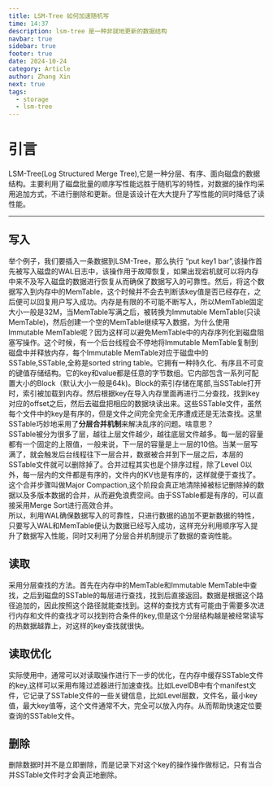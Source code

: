 ```yaml
---
title: LSM-Tree 如何加速随机写
time: 14:37
description: lsm-tree 是一种非就地更新的数据结构
navbar: true
sidebar: true
footer: true
date: 2024-10-24
category: Article
author: Zhang Xin
next: true
tags:
  - storage
  - lsm-tree
---
```

# 引言

LSM-Tree(Log Structured Merge Tree),它是一种分层、有序、面向磁盘的数据结构。主要利用了磁盘批量的顺序写性能远胜于随机写的特性，对数据的操作均采用追加方式，不进行删除和更新。但是该设计在大大提升了写性能的同时降低了读性能。

---
## 写入

举个例子，我们要插入一条数据到LSM-Tree，那么执行 “put key1 bar”,该操作首先被写入磁盘的WAL日志中，该操作用于故障恢复，如果出现宕机就可以将内存中来不及写入磁盘的数据进行恢复从而确保了数据写入的可靠性。然后，将这个数据写入到内存中的MemTable，这个时候并不会去判断该key值是否已经存在，之后便可以回复用户写入成功。内存是有限的不可能不断写入，所以MemTable固定大小一般是32M，当MemTable写满之后，被转换为Immutable MemTable(只读MemTable)，然后创建一个空的MemTable继续写入数据，为什么使用Immutable MemTable呢？因为这样可以避免MemTable中的内存序列化到磁盘阻塞写操作。这个时候，有一个后台线程会不停地将Immutable MemTable复制到磁盘中并释放内存，每个Immutable MemTable对应于磁盘中的SSTable,SSTable,全称是sorted string table。它拥有一种持久化、有序且不可变的键值存储结构。它的key和value都是任意的字节数组。它内部包含一系列可配置大小的Block（默认大小一般是64k)。Block的索引存储在尾部,当SSTable打开时，索引被加载到内存。然后根据key在导入内存里面再进行二分查找，找到key对应的offset之后，然后去磁盘把相应的数据块读出来。这些SSTable文件，虽然每个文件中的key是有序的，但是文件之间完全完全无序遭成还是无法查找。这里SSTable巧妙地采用了**分层合并机制**来解决乱序的问题。啥意思？  
SSTable被分为很多了层，越往上层文件越少，越往底层文件越多。每一层的容量都有一个固定的上限值，一般来说，下一层的容量是上一层的10倍。当某一层写满了，就会触发后台线程往下一层合并，数据被合并到下一层之后，本层的SSTable文件就可以删除掉了。合并过程其实也是个排序过程，除了Level 0以外，每一层内的文件都是有序的，文件内的KV也是有序的，这样就便于查找了。  
这个合并步骤叫做Major Compaction,这个阶段会真正地清除掉被标记删除掉的数据以及多版本数据的合并，从而避免浪费空间。由于SSTable都是有序的，可以直接采用Merge Sort进行高效合并。  
所以，利用WAL确保数据写入的可靠性，只进行数据的追加不更新数据的特性，只要写入WAL和MemTable便认为数据已经写入成功，这样充分利用顺序写入提升了数据写入性能，同时又利用了分层合并机制提示了数据的查询性能。

## 读取
采用分层查找的方法。首先在内存中的MemTable和Immutable MemTable中查找，之后到磁盘的SSTable的每层进行查找，找到后直接返回。数据是根据这个路径追加的，因此按照这个路径就能查找到。这样的查找方式有可能由于需要多次进行内存和文件的查找才可以找到符合条件的key,但是这个分层结构越是被经常读写的热数据越靠上，对这样的key查找就很快。

## 读取优化
实际使用中，通常可以对读取操作进行下一步的优化，在内存中缓存SSTable文件的key,这样可以采用布隆过滤器进行加速查找。比如LevelDB中有个manifest文件，它记录了SSTable文件的一些关键信息，比如Level层数，文件名，最小key值，最大key值等，这个文件通常不大，完全可以放入内存。从而帮助快速定位要查询的SSTable文件。

## 删除
删除数据时并不是立即删除，而是记录下对这个key的操作操作做标记，只有当合并SSTable文件时才会真正地删除。